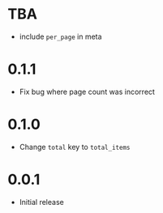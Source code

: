 # TBA

- include `per_page` in meta

# 0.1.1

- Fix bug where page count was incorrect

# 0.1.0

- Change `total` key to `total_items`

# 0.0.1

- Initial release
